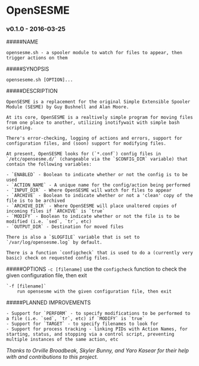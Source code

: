 # OpenSESME
### v0.1.0 - 2016-03-25

#####NAME

	opensesme.sh - a spooler module to watch for files to appear, then trigger actions on them

#####SYNOPSIS

	openseseme.sh [OPTION]...
	
#####DESCRIPTION

	OpenSESME is a replacement for the original Simple Extensible Spooler Module (SESME) by Guy Bushnell and Alan Moore.

	At its core, OpenSESME is a realtively simple program for moving files from one place to another, utilizing inotifywait with simple bash scripting. 

	There's error-checking, logging of actions and errors, support for configuration files, and (soon) support for modifying files.

	At present, OpenSESME looks for (`*.conf`) config files in `/etc/opensesme.d/` (changeable via the `$CONFIG_DIR` variable) that contain the following variables:

	- `ENABLED` - Boolean to indicate whether or not the config is to be used
	- `ACTION_NAME` - A unique name for the config/action being performed
	- `INPUT_DIR` - Where OpenSESME will watch for files to appear
	- `ARCHIVE` - Boolean to indicate whether or not a 'clean' copy of the file is to be archived
	- `ARCHIVE_DIR` - Where OpenSESME will place unaltered copies of incoming files if `ARCHIVE` is `true`
	- `MODIFY` - Boolean to indicate whether or not the file is to be modified (i.e. `sed`, `tr`, etc)
	- `OUTPUT_DIR` - Destination for moved files

	There is also a `$LOGFILE` variable that is set to `/var/log/opensesme.log` by default.

	There is a function `configcheck` that is used to do a (currently very basic) check on requested config files.


#####OPTIONS
	`-c [filename]` 
		use the `configcheck` function to check the given configuration file, then exit 
	
	`-f [filename]` 
		run opensesme with the given configuration file, then exit


#####PLANNED IMPROVEMENTS
 
	- Support for `PERFORM` - to specify modifications to be performed to a file (i.e. `sed`, `tr`, etc) if `MODIFY` is `true`
	- Support for `TARGET` - to specify filenames to look for
	- Support for process tracking - linking PIDs with Action Names, for starting, status, and stopping via a control script, preventing multiple instances of the same action, etc

*Thanks to Orville Broadbeak, Skyler Bunny, and Yaro Kasear for their help with and contributions to this project.*